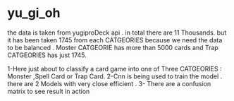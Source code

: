 # yu_gi_oh

the data is taken from yugiproDeck api . in total there are 11 Thousands.
but it has been taken 1745 from each CATGEORIES because we need the data to be balanced .
Moster CATGEORIE has more than 5000 cards and Trap CATGEORIES has just 1745.



1-Here just about to classify a card game into one of Three CATGEORIES : Monster ,Spell Card or Trap Card.
2-Cnn is being used to train the model . there are 2 Models with very close efficient .
3- There are a confusion matrix to see result in action 
